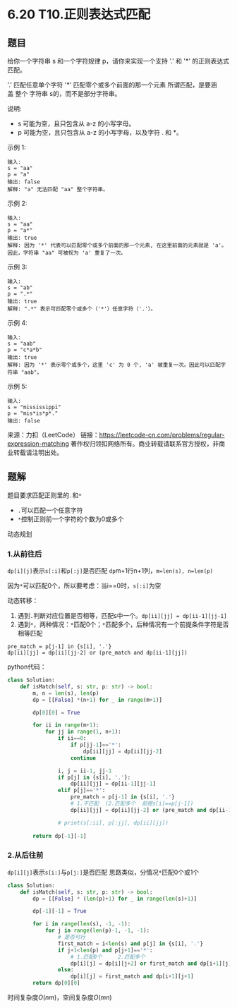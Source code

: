 # 6.20 T10.正则表达式匹配

## 题目
给你一个字符串 s 和一个字符规律 p，请你来实现一个支持 '.' 和 '*' 的正则表达式匹配。

'.' 匹配任意单个字符
'*' 匹配零个或多个前面的那一个元素
所谓匹配，是要涵盖 整个 字符串 s的，而不是部分字符串。

说明:
- s 可能为空，且只包含从 a-z 的小写字母。
- p 可能为空，且只包含从 a-z 的小写字母，以及字符 . 和 *。


示例 1:
```
输入:
s = "aa"
p = "a"
输出: false
解释: "a" 无法匹配 "aa" 整个字符串。
```
示例 2:
```
输入:
s = "aa"
p = "a*"
输出: true
解释: 因为 '*' 代表可以匹配零个或多个前面的那一个元素, 在这里前面的元素就是 'a'。因此，字符串 "aa" 可被视为 'a' 重复了一次。
```
示例 3:
```
输入:
s = "ab"
p = ".*"
输出: true
解释: ".*" 表示可匹配零个或多个（'*'）任意字符（'.'）。
```
示例 4:
```
输入:
s = "aab"
p = "c*a*b"
输出: true
解释: 因为 '*' 表示零个或多个，这里 'c' 为 0 个, 'a' 被重复一次。因此可以匹配字符串 "aab"。
```
示例 5:
```
输入:
s = "mississippi"
p = "mis*is*p*."
输出: false
```
来源：力扣（LeetCode）
链接：https://leetcode-cn.com/problems/regular-expression-matching
著作权归领扣网络所有。商业转载请联系官方授权，非商业转载请注明出处。


## 题解
题目要求匹配正则里的`.`和`*`
- `.`可以匹配一个任意字符
- `*`控制正则前一个字符的个数为0或多个

动态规划

### 1.从前往后
`dp[i][j]`表示`s[:i]`和`p[:j]`是否匹配
`dp`m+1行n+1列，`m=len(s), n=len(p)`

因为`*`可以匹配0个，所以要考虑：当i==0时，`s[:i]`为空

动态转移：
1. 遇到`.`判断对应位置是否相等，匹配s中一个。`dp[ii][jj] = dp[ii-1][jj-1]`
2. 遇到`*`，两种情况：`*`匹配0个；`*`匹配多个，后种情况有一个前提条件字符是否相等匹配
```
pre_match = p[j-1] in {s[i], '.'}
dp[ii][jj] = dp[ii][jj-2] or (pre_match and dp[ii-1][jj])
```

python代码：
```python
class Solution:
    def isMatch(self, s: str, p: str) -> bool:
        m, n = len(s), len(p)
        dp = [[False] *(n+1) for _ in range(m+1)]

        dp[0][0] = True

        for ii in range(m+1):
            for jj in range(1, n+1):
                if ii==0:
                    if p[jj-1]=='*':
                        dp[ii][jj] = dp[ii][jj-2]
                    continue

                i, j = ii-1, jj-1
                if p[j] in {s[i], '.'}:
                    dp[ii][jj] = dp[ii-1][jj-1]
                elif p[j]=='*':
                    pre_match = p[j-1] in {s[i], '.'}
                    # 1.不匹配  (2.匹配多个  前提s[i]==p[j-1])
                    dp[ii][jj] = dp[ii][jj-2] or (pre_match and dp[ii-1][jj])

                # print(s[:ii], p[:jj], dp[ii][jj])
        
        return dp[-1][-1]
```

### 2.从后往前
`dp[i][j]`表示`s[i:]`与`p[j:]`是否匹配
思路类似，分情况`*`匹配0个或1个


```python
class Solution:
    def isMatch(self, s: str, p: str) -> bool:
        dp = [[False] * (len(p)+1) for _ in range(len(s)+1)]

        dp[-1][-1] = True

        for i in range(len(s), -1, -1):
            for j in range(len(p)-1, -1, -1):
                # 是否可行
                first_match = i<len(s) and p[j] in {s[i], '.'}
                if j+1<len(p) and p[j+1]=='*':
                    # 1.匹配0个     2.匹配多个
                    dp[i][j] = dp[i][j+2] or first_match and dp[i+1][j]
                else:
                    dp[i][j] = first_match and dp[i+1][j+1]
        return dp[0][0]
```

时间复杂度$O(nm)$，空间复杂度$O(mn)$


